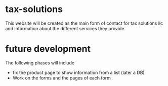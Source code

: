 # tax-solutions
This website will be created as the main form of contact for tax solutions llc and information about the different services they provide.

# future development
The following phases will include  
* fix the product page to show information from a list (later a DB)
* Work on the forms and the pages of each form
